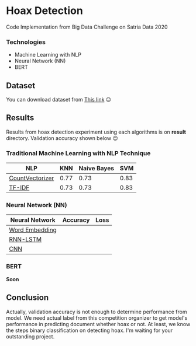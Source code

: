 # Hoax Detection

Code Implementation from Big Data Challenge on Satria Data 2020

### Technologies

- Machine Learning with NLP
- Neural Network (NN)
- BERT

## Dataset

You can download dataset from [This link](https://drive.google.com/drive/folders/1KFBPq1orHLW2XSsRFiTHbYAsJ4Gr2i0V?usp=sharing) :wink:

## Results

Results from hoax detection experiment using each algorithms is on **result** directory.
Validation accuracy shown below :wink:

### Traditional Machine Learning with NLP Technique

| NLP                                                                                                                      | KNN  | Naive Bayes | SVM  |
| ------------------------------------------------------------------------------------------------------------------------ | ---- | ----------- | ---- |
| [CountVectorizer](https://github.com/PrinandaRahmatullah/hoax-detection/blob/main/traditional_ml/count_vectorizer.ipynb) | 0.77 | 0.73        | 0.83 |
| [TF-IDF](https://github.com/PrinandaRahmatullah/hoax-detection/blob/main/traditional_ml/tf_idf.ipynb)                    | 0.73 | 0.73        | 0.83 |

### Neural Network (NN)

| Neural Network     | Accuracy | Loss |
| ------------------ | -------- | ---- |
| [Word Embedding]() |          |      |
| [RNN-LSTM]()       |          |      |
| [CNN]()            |          |      |

### BERT

**Soon**

## Conclusion

Actually, validation accuracy is not enough to determine performance from model.
We need actual label from this competition organizer to get model's performance in predicting document whether hoax or not. At least, we know the steps binary classification on detecting hoax. I'm waiting for your outstanding project.
